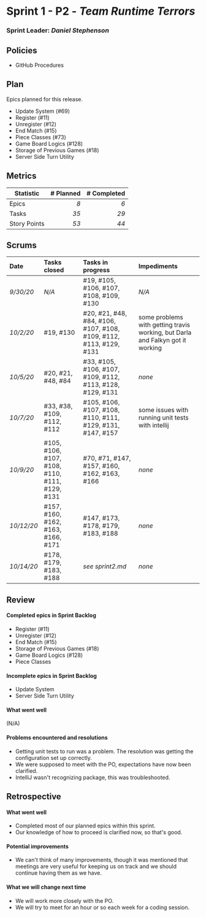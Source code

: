 # Sprint 1 - P2 - *Team Runtime Terrors*

### Sprint Leader: *Daniel Stephenson*

## Policies

* GitHub Procedures


## Plan

Epics planned for this release.

* Update System (#69)
* Register (#11)
* Unregister (#12)
* End Match (#15)
* Piece Classes (#73)
* Game Board Logics (#128)
* Storage of Previous Games (#18)
* Server Side Turn Utility

## Metrics

| Statistic | # Planned | # Completed |
| --- | ---: | ---: |
| Epics | *8* | *6* |
| Tasks |  *35*   | *29* | 
| Story Points |  *53*  | *44* | 


## Scrums

| Date | Tasks closed  | Tasks in progress | Impediments |
| :--- | :--- | :--- | :--- |
| *9/30/20* | *N/A* | #19, #105, #106, #107, #108, #109, #130 | *N/A* |
| *10/2/20* | #19, #130 | #20, #21, #48, #84, #106, #107, #108, #109, #112, #113, #129, #131 | some problems with getting travis working, but Darla and Falkyn got it working |
| *10/5/20* | #20, #21, #48, #84 | #33, #105, #106, #107, #109, #112, #113, #128, #129, #131 | *none* |
| *10/7/20* | #33, #38, #109, #112, #112 | #105, #106, #107, #108, #110, #111, #129, #131, #147, #157 | some issues with running unit tests with intellij |
| *10/9/20* | #105, #106, #107, #108, #110, #111, #129, #131 | #70, #71, #147, #157, #160, #162, #163, #166 | *none* |
| *10/12/20* | #157, #160, #162, #163, #166, #171 | #147, #173, #178, #179, #183, #188 | *none* |
| *10/14/20* | #178, #179, #183, #188 | *see sprint2.md* | *none* |

## Review

#### Completed epics in Sprint Backlog 
* Register (#11)
* Unregister (#12)
* End Match (#15)
* Storage of Previous Games (#18)
* Game Board Logics (#128)
* Piece Classes

#### Incomplete epics in Sprint Backlog 
* Update System
* Server Side Turn Utility

#### What went well
(N/A)

#### Problems encountered and resolutions
* Getting unit tests to run was a problem. The resolution was getting the configuration set up correctly.
* We were supposed to meet with the PO, expectations have now been clarified.
* IntelliJ wasn't recognizing package, this was troubleshooted.

## Retrospective

#### What went well
* Completed most of our planned epics within this sprint.
* Our knowledge of how to proceed is clarified now, so that's good.

#### Potential improvements
* We can't think of many improvements, though it was mentioned that meetings are very useful for keeping us on track and we should continue having them as we have.

#### What we will change next time
* We will work more closely with the PO.
* We will try to meet for an hour or so each week for a coding session.
